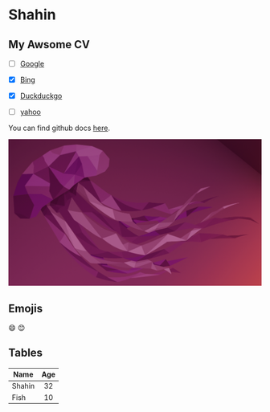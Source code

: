 # Shahin

## My Awsome CV

- [ ] [Google](http://google.com)
- [x] [Bing](https://www.bing.com/)
- [x] [Duckduckgo](https://duckduckgo.com/)
- [ ] [yahoo](https://yahoo.com/)


You can find github docs [here](https://help.github.com/en).

![your-image](./images/screenshot.png)

## Emojis

:smile:
:blush:

## Tables

|  Name  |  Age |
| ------ | :--: |
| Shahin |  32  |
| Fish   |  10  |
